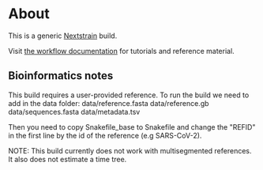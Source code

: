 
# About

This is a generic [Nextstrain](https://nextstrain.org) build.

Visit [the workflow documentation](https://docs.nextstrain.org) for tutorials and reference material.

## Bioinformatics notes

This build requires a user-provided reference. To run the build we need to add in the data folder:
data/reference.fasta 
data/reference.gb
data/sequences.fasta
data/metadata.tsv

Then you need to copy Snakefile_base to Snakefile and change the "REFID" in the first line by the id of the reference (e.g SARS-CoV-2).

NOTE: This build currently does not work with multisegmented references. It also does not estimate a time tree.
